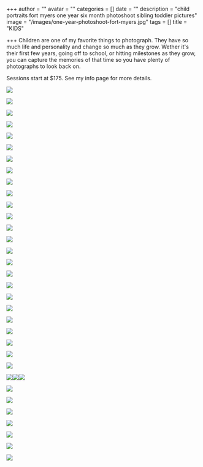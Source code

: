 +++
author = ""
avatar = ""
categories = []
date = ""
description = "child portraits fort myers one year six month photoshoot sibling toddler pictures"
image = "/images/one-year-photoshoot-fort-myers.jpg"
tags = []
title = "KIDS"

+++
Children are one of my favorite things to photograph.  They have so much life and personality and change so much as they grow.  Wether it's their first few years, going off to school, or hitting milestones as they grow, you can capture the memories of that time so you have plenty of photographs to look back on.

Sessions start at $175.  See my info page for more details.

![](/images/kids-portraits-photographer-fort-mmyers-cape-coral-naples.jpg)

![](/images/outdoor-kids-portraits-southwest-florida.jpg)

![](/images/child-photographer-cape-coral-florida-photography.jpg)

![](/images/child-portraits-southwest-florida-tampa-photographer.jpg)

![](/images/back-to-school-portraits-fort-myers-florida.jpg)

![](/images/child-portraits-cape-coral-photographer-florida.jpg)

![](/images/cape-coral-fort-myers-photographer-children.jpg)

![](/images/sarasota-child-children-photographer.jpg)

![](/images/one-year-girl-photoshoot-cape-coral.jpg)

![](/images/southwest-florida-child-photographer.jpg)

![](/images/one-year-child-photography-naples-southwest-florida.jpg)

![](/images/one-year-birthday-photo-session-fort-myers.jpg)

![](/images/fort-myers-family-photograpehr.jpg)

![](/images/cape-coral-child-children-one-year-photo-session.jpg)

![](/images/children-photography-fort-myers-beach.jpg)

![](/images/child-and-pet-photography-session-fort-myers.jpg)

![](/images/southwest-florida-sibling-session.jpg)

![](/images/fort-myers-summer-kids-photoshoot.jpg)

![](/images/fort-myers-beach-family-photography-kids.jpg)

![](/images/brother-photos-toddlers-sarasota-photographer.jpg)

![](/images/sibling-photos-toddler-child-photography-fort-myers-beach.jpg)

![](/images/bradenton-florida-child-photographer-family.jpg)

![](/images/sunset-sibling-photos-kids-fort-myers-beach.jpg)

![](/images/family-children-photographer-fort-myers-florida.jpg)

![](/images/kid-photoshoot-fort-myers.jpg)

![](/images/naples-child-photographer.jpg)![](/images/sister-photos-siblings-photoshoot-naples-florida-photographer.jpg)![](/images/sister-photoshoot-southwest-florida-photography.jpg)

![](/images/kids-sister-session-florida-photography.jpg)

![](/images/tampa-bay-toddler-photographer.jpg)

![](/images/tampa-toddler-photoshoot.jpg)

![](/images/tampa-bay-child-photography.jpg)

![](/images/tampa-fall-photoshoot-child.jpg)

![](/images/tampa-children-photos.jpg)

![](/images/tampa-child-photographer.jpg)